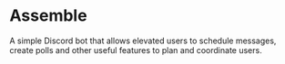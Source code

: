 # Assemble
A simple Discord bot that allows elevated users to schedule messages, create polls and other useful features to plan and coordinate users.
